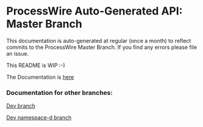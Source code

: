 # ProcessWire Auto-Generated API: Master Branch

This documentation is auto-generated at regular (once a month) to reflect commits to the ProcessWire Master Branch. If you find any errors please file an issue.

This README is WIP :-)

The Documentation is [here]('http://kongondo.github.io/ProcessWireAPIGen/master/)

### Documentation for other branches:

[Dev branch]('http://kongondo.github.io/ProcessWireAPIGenDev/)


[Dev namespace-d branch]('http://kongondo.github.io/ProcessWireAPIGenDevNameSpaced/)


